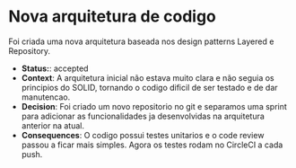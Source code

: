 # Nova arquitetura de codigo

Foi criada uma nova arquitetura baseada nos design patterns Layered e Repository.

- **Status:**: accepted
- **Context**: A arquitetura inicial não estava muito clara e não seguia os principios do SOLID, tornando o codigo dificil de ser testado e de dar manutencao.
- **Decision**: Foi criado um novo repositorio no git e separamos uma sprint para adicionar as funcionalidades ja desenvolvidas na arquitetura anterior na atual.
- **Consequences**: O codigo possui testes unitarios e o code review passou a ficar mais simples. Agora os testes rodam no CircleCI a cada push.
